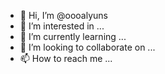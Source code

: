- 👋 Hi, I’m @oooalyuns
- 👀 I’m interested in ...
- 🌱 I’m currently learning ...
- 💞️ I’m looking to collaborate on ...
- 📫 How to reach me ...

<!---
oooalyuns/oooalyuns is a ✨ special ✨ repository because its `README.md` (this file) appears on your GitHub profile.
You can click the Preview link to take a look at your changes.
--->
